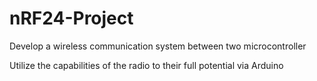 # nRF24-Project

 Develop a wireless communication system between two microcontroller
 
Utilize the capabilities of the radio to their full potential via Arduino

